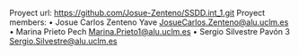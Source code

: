 Proyect url: <https://github.com/Josue-Zenteno/SSDD.int_1.git>
Proyect members:
• Josue Carlos Zenteno Yave <JosueCarlos.Zenteno@alu.uclm.es>
• Marina Prieto Pech <Marina.Prieto1@alu.uclm.es>
• Sergio Silvestre Pavón 3 <Sergio.Silvestre@alu.uclm.es>
